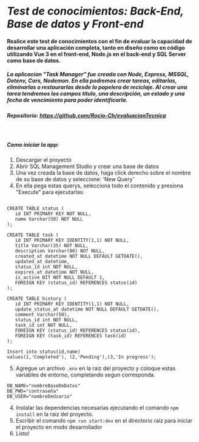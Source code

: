 # ***Test de conocimientos: Back-End, Base de datos y Front-end***

#### Realice este test de conocimientos con el fin de evaluar la capacidad de desarrollar una aplicación completa, tanto en diseño como en código utilizando Vue 3 en el front-end, Node.js en el back-end y SQL Server como base de datos.

##### La aplicacion "Task Manager" fue creada con Node, Express, MSSQL, Dotenv, Cors, Nodemon. En ella podremos crear tareas, editarlas, eliminarlas o restaurarlas desde la papelera de reciclaje. Al crear una tarea tendremos los campos titulo, una descripción, un estado y una fecha de vencimiento para poder identificarla.

##### Repositorio: https://github.com/Rocio-Ch/evaluacionTecnica

<br>

##### Como iniciar la app:

1. Descargar el proyecto
2. Abrir SQL Management Studio y crear una base de datos
3. Una vez creada la base de datos, haga click derecho sobre el nombre de su base de datos y seleccione: 'New Query'
4. En ella pega estas querys, selecciona todo el contenido y presiona "Execute" para ejecutarlas: 
~~~

CREATE TABLE status (
   id INT PRIMARY KEY NOT NULL,
   name Varchar(50) NOT NULL
);

CREATE TABLE task (
   id INT PRIMARY KEY IDENTITY(1,1) NOT NULL,
   title Varchar(35) NOT NULL,
   description Varchar(80) NOT NULL,
   created_at datetime NOT NULL DEFAULT GETDATE(),
   updated_at datetime,
   status_id int NOT NULL,
   expires_at datetime NOT NULL,
   is_active BIT NOT NULL DEFAULT 1,
   FOREIGN KEY (status_id) REFERENCES status(id)
);

CREATE TABLE history (
   id INT PRIMARY KEY IDENTITY(1,1) NOT NULL,
   update_status_at datetime NOT NULL DEFAULT GETDATE(),
   comment Varchar(50),
   status_id int NOT NULL,
   task_id int NOT NULL,
   FOREIGN KEY (status_id) REFERENCES status(id),
   FOREIGN KEY (task_id) REFERENCES task(id)
);

Insert into status(id,name)
values(1,'Completed'), (2,'Pending'),(3,'In progress');
~~~

5. Agregue un archivo `.env` en la raiz del proyecto y coloque estas variables de entorno, completando segun corresponda.
~~~
DB_NAME="nombreBaseDeDatos"
DB_PWD="contraseña"  
DB_USER="nombreDeUsario"    
~~~
4. Instalar las dependencias necesarias ejecutando el comando `npm install` en la raiz del proyecto.
5. Escribir el comando `npm run start:dev` en el directorio raiz para iniciar el proyecto en modo desarrollador
6. Listo!
